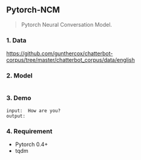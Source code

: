## Pytorch-NCM
> Pytorch Neural Conversation Model.


### 1. Data
https://github.com/gunthercox/chatterbot-corpus/tree/master/chatterbot_corpus/data/english


### 2. Model
```

```

### 3. Demo
```
input:  How are you?
output: 
```


### 4. Requirement
- Pytorch 0.4+
- tqdm


